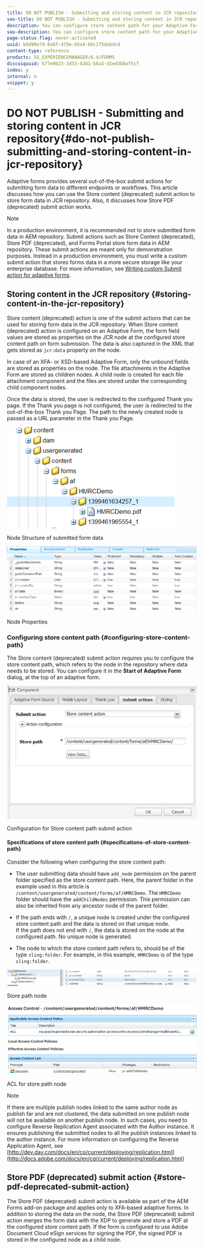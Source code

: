 ```yaml
---
title: DO NOT PUBLISH - Submitting and storing content in JCR repository
seo-title: DO NOT PUBLISH - Submitting and storing content in JCR repository
description: You can configure store content path for your Adaptive Forms to configure to store form data in JCR repository on form submission. 
seo-description: You can configure store content path for your Adaptive Forms to configure to store form data in JCR repository on form submission. 
page-status-flag: never-activated
uuid: b6d90e7d-0a8f-479e-b5a4-6bc175deb4cd
content-type: reference
products: SG_EXPERIENCEMANAGER/6.4/FORMS
discoiquuid: b77e0b23-3d33-4201-b6a3-d1ed3b0af5cf
index: y
internal: n
snippet: y
---
```


# DO NOT PUBLISH - Submitting and storing content in JCR repository{#do-not-publish-submitting-and-storing-content-in-jcr-repository}

Adaptive forms provides several out-of-the-box submit actions for submitting form data to different endpoints or workflows. This article discusses how you can use the Store content (deprecated) submit action to store form data in JCR repository. Also, it discusses how Store PDF (deprecated) submit action works.

>[!NOTE]
>
>In a production environment, it is recommended not to store submitted form data in AEM repository. Submit actions such as Store Content (deprecated), Store PDF (deprecated), and Forms Portal store form data in AEM repository. These submit actions are meant only for demonstration purposes. Instead in a production environment, you must write a custom submit action that stores forms data in a more secure storage like your enterprise database. For more information, see [Writing custom Submit action for adaptive forms](../../../forms/using/custom-submit-action-form.md).

## Storing content in the JCR repository {#storing-content-in-the-jcr-repository}

Store content (deprecated) action is one of the submit actions that can be used for storing form data in the JCR repository. When Store content (deprecated) action is configured on an Adaptive Form, the form field values are stored as properties on the JCR node at the configured store content path on form submission. The data is also captured in the XML that gets stored as `jcr:data` property on the node.

In case of an XFA- or XSD-based Adaptive Form, only the unbound fields are stored as properties on the node. The file attachments in the Adaptive Form are stored as children nodes. A child node is created for each file attachment component and the files are stored under the corresponding child component nodes.

Once the data is stored, the user is redirected to the configured Thank you page. If the Thank you page is not configured, the user is redirected to the out-of-the-box Thank you Page. The path to the newly created node is passed as a URL parameter in the Thank you Page. 

![Node Structure of submitted form data ](assets/crxstorewithfa.png)

Node Structure of submitted form data 

![Properties of the node created for form submission](assets/crxsubmitprop.png)

Node Properties

### Configuring store content path {#configuring-store-content-path}

The Store content (deprecated) submit action requires you to configure the store content path, which refers to the node in the repository where data needs to be stored. You can configure it in the **Start of Adaptive Form** dialog, at the top of an adaptive form.

![Configuration for Store content path submit action](assets/path1.png)

Configuration for Store content path submit action

#### Specifications of store content path {#specifications-of-store-content-path}

Consider the following when configuring the store content path:

* The user submitting data should have `add_node` permission on the parent folder specified as the store content path. Here, the parent folder in the example used in this article is `/content/usergenerated/content/forms/af/HMRCDemo`. The `HMRCDemo` folder should have the `addChildNodes` permission. This permission can also be inherited from any ancestor node of the parent folder.

* If the path ends with `/`, a unique node is created under the configured store content path and the data is stored on that unique node.  
  If the path does not end with `/`, the data is stored on the node at the configured path. No unique node is generated.  

* The node to which the store content path refers to, should be of the type `sling:folder`. For example, in this example, `HMRCDemo` is of the type `sling:folder`.

![Store path node configured for store content submit action](assets/slingfolder.png)

Store path node

![ACL for store path node configured for store content submit action](assets/access.png)

ACL for store path node

>[!NOTE]
>
>If there are multiple publish nodes linked to the same author node as publish far and are not clustered, the data submitted on one publish node will not be available on another publish node. In such cases, you need to configure Reverse Replication Agent associated with the Author instance. It ensures publishing the submitted nodes to all the publish instances linked to the author instance. For more information on configuring the Reverse Application Agent, see [http://dev.day.com/docs/en/cq/current/deploying/replication.html](http://docs.adobe.com/docs/en/cq/current/deploying/replication.html)

## Store PDF (deprecated) submit action {#store-pdf-deprecated-submit-action}

The Store PDF (deprecated) submit action is available as part of the AEM Forms add-on package and applies only to XFA-based adaptive forms. In addition to storing the data on the node, the Store PDF (deprecated) submit action merges the form data with the XDP to generate and store a PDF at the configured store content path. If the form is configured to use Adobe Document Cloud eSign services for signing the PDF, the signed PDF is stored in the configured node as a child node.
